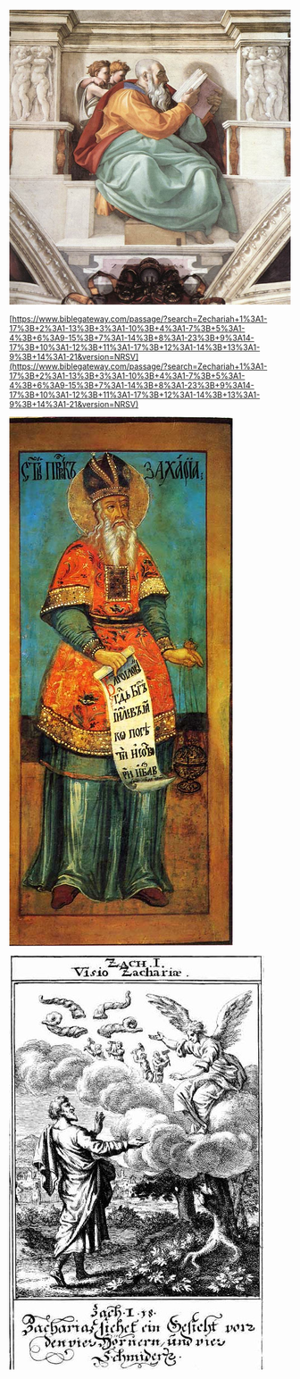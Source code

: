 ![](/assets/Michelangelo,_profeti,_Zechariah_01.jpg)



[https://www.biblegateway.com/passage/?search=Zechariah+1%3A1-17%3B+2%3A1-13%3B+3%3A1-10%3B+4%3A1-7%3B+5%3A1-4%3B+6%3A9-15%3B+7%3A1-14%3B+8%3A1-23%3B+9%3A14-17%3B+10%3A1-12%3B+11%3A1-17%3B+12%3A1-14%3B+13%3A1-9%3B+14%3A1-21&version=NRSV](https://www.biblegateway.com/passage/?search=Zechariah+1%3A1-17%3B+2%3A1-13%3B+3%3A1-10%3B+4%3A1-7%3B+5%3A1-4%3B+6%3A9-15%3B+7%3A1-14%3B+8%3A1-23%3B+9%3A14-17%3B+10%3A1-12%3B+11%3A1-17%3B+12%3A1-14%3B+13%3A1-9%3B+14%3A1-21&version=NRSV)



![](/assets/Seleznikha_church_-_prophet_Zechariah_%2818_c.%29.jpg)

![](/assets/Weigel_Four_horns_and_craftsmen.jpg)


